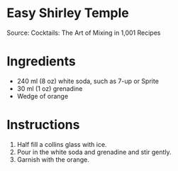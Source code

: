 # Easy Shirley Temple

Source: Cocktails: The Art of Mixing in 1,001 Recipes

# Ingredients
* 240 ml (8 oz) white soda, such as 7-up or Sprite
* 30 ml (1 oz) grenadine
* Wedge of orange

# Instructions
1. Half fill a collins glass with ice.
2. Pour in the white soda and grenadine and stir gently.
2. Garnish with the orange.
